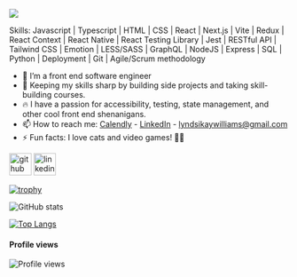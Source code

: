 ![](https://i.imgur.com/9QLGA3l.png)


Skills: Javascript | Typescript | HTML | CSS | React | Next.js | Vite | Redux | React Context | React Native | React Testing Library | Jest | RESTful API | Tailwind CSS | Emotion | LESS/SASS | GraphQL | NodeJS | Express | SQL | Python | Deployment | Git | Agile/Scrum methodology

- 🔭 I’m a front end software engineer
- 🌱 Keeping my skills sharp by building side projects and taking skill-building courses. 
- 🔥 I have a passion for accessibility, testing, state management, and other cool front end shenanigans.
- 📫 How to reach me: [Calendly](https://calendly.com/lyndsiwilliams/chat) - [LinkedIn](https://www.linkedin.com/in/lyndsiwilliams/) - lyndsikaywilliams@gmail.com
- ⚡ Fun facts: I love cats and video games! 🐱‍💻 


[<img src='https://cdn.jsdelivr.net/npm/simple-icons@3.0.1/icons/github.svg' alt='github' height='40'>](https://github.com/lyndsiWilliams)
[<img src='https://cdn.jsdelivr.net/npm/simple-icons@3.0.1/icons/linkedin.svg' alt='linkedin' height='40'>](https://www.linkedin.com/in/lyndsiWilliams/)  

[![trophy](https://github-profile-trophy.vercel.app/?username=lyndsiWilliams)](https://github.com/ryo-ma/github-profile-trophy)

![GitHub stats](https://github-readme-stats.vercel.app/api?username=lyndsiWilliams&show_icons=true)  

[![Top Langs](https://github-readme-stats.vercel.app/api/top-langs/?username=lyndsiWilliams)](https://github.com/anuraghazra/github-readme-stats)

<!-- ![Profile views](https://gpvc.arturio.dev/lyndsiWilliams) -->
#### Profile views
![Profile views](https://profile-counter.glitch.me/lyndsiWilliams/count.svg)
